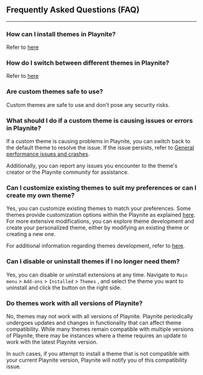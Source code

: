 ## Frequently Asked Questions (FAQ)

---------------------

### How can I install themes in Playnite?

Refer to [here](installingThemes.md#installing-themes)

### How do I switch between different themes in Playnite?

Refer to [here](installingThemes.md#applying-or-changing-the-active-theme)

### Are custom themes safe to use?

Custom themes are safe to use and don't pose any security risks.

### What should I do if a custom theme is causing issues or errors in Playnite?

If a custom theme is causing problems in Playnite, you can switch back to the default theme to resolve the issue. If the issue persists, refer to [General performance issues and crashes](../../gettingStarted/helpAndTroubleshooting/knownIssues.md#general-performance-issues-and-crashes).

Additionally, you can report any issues you encounter to the theme's creator or the Playnite community for assistance.

### Can I customize existing themes to suit my preferences or can I create my own theme?

Yes, you can customize existing themes to match your preferences. Some themes provide customization options within the Playnite as explained [here](installingThemes.md#configuring-themes). For more extensive modifications, you can explore theme development and create your personalized theme, either by modifying an existing theme or creating a new one.

For additional information regarding themes development, refer to [here](https://api.playnite.link/docs/master/tutorials/themes/introduction.html).

### Can I disable or uninstall themes if I no longer need them?

Yes, you can disable or uninstall extensions at any time. Navigate to `Main menu` > `Add-ons` > `Installed` > `Themes` , and select the theme you want to uninstall and click the button on the right side.

### Do themes work with all versions of Playnite?

No, themes may not work with all versions of Playnite. Playnite periodically undergoes updates and changes in functionality that can affect theme compatibility. While many themes remain compatible with multiple versions of Playnite, there may be instances where a theme requires an update to work with the latest Playnite version.

In such cases, if you attempt to install a theme that is not compatible with your current Playnite version, Playnite will notify you of this compatibility issue.